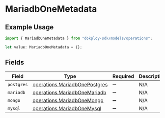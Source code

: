 # MariadbOneMetadata

## Example Usage

```typescript
import { MariadbOneMetadata } from "dokploy-sdk/models/operations";

let value: MariadbOneMetadata = {};
```

## Fields

| Field                                                                          | Type                                                                           | Required                                                                       | Description                                                                    |
| ------------------------------------------------------------------------------ | ------------------------------------------------------------------------------ | ------------------------------------------------------------------------------ | ------------------------------------------------------------------------------ |
| `postgres`                                                                     | [operations.MariadbOnePostgres](../../models/operations/mariadbonepostgres.md) | :heavy_minus_sign:                                                             | N/A                                                                            |
| `mariadb`                                                                      | [operations.MariadbOneMariadb](../../models/operations/mariadbonemariadb.md)   | :heavy_minus_sign:                                                             | N/A                                                                            |
| `mongo`                                                                        | [operations.MariadbOneMongo](../../models/operations/mariadbonemongo.md)       | :heavy_minus_sign:                                                             | N/A                                                                            |
| `mysql`                                                                        | [operations.MariadbOneMysql](../../models/operations/mariadbonemysql.md)       | :heavy_minus_sign:                                                             | N/A                                                                            |
